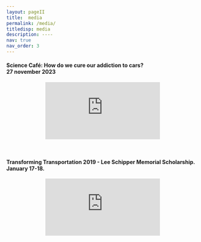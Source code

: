 ```yaml
---
layout: pageII
title:  media
permalink: /media/
titledisp: media
description: ----
nav: true
nav_order: 3
---
```



<h4 align="justify">
Science Café: How do we cure our addiction to cars? <br>27 november 2023
</h4>
<p align="center">
<iframe class="videoyt" src="https://www.youtube.com/embed/h50BWMDBZU0?si=hWlJzo7kXvNi6nL7" title="YouTube video player" frameborder="0" allow="accelerometer; autoplay; clipboard-write; encrypted-media; gyroscope; picture-in-picture; web-share" allowfullscreen></iframe>
</p>

<br>

<h4 align="justify">
Transforming Transportation 2019 - Lee Schipper Memorial Scholarship. <br>January 17-18. 
</h4>
<p align="center">
<iframe class="videoyt" src="https://www.youtube.com/embed/5MAJHtOmIjg?start=842" title="YouTube video player" frameborder="0" allow="accelerometer; autoplay; clipboard-write; encrypted-media; gyroscope; picture-in-picture; web-share" allowfullscreen></iframe>
</p>

